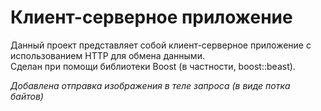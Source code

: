 # Клиент-серверное приложение

Данный проект представляет собой клиент-серверное приложение с использованием HTTP для обмена данными.<br>Сделан при помощи библиотеки Boost (в частности, boost::beast).

_Добавлена отправка изображения в теле запроса (в виде потка байтов)_